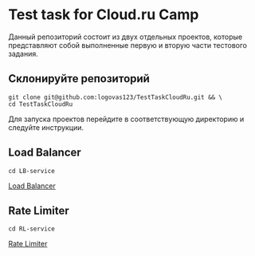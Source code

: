 # Test task for Cloud.ru Camp
Данный репозиторий состоит из двух отдельных проектов, которые представляют собой выполненные первую и вторую части тестового задания.
## Склонируйте репозиторий
```
git clone git@github.com:logovas123/TestTaskCloudRu.git && \
cd TestTaskCloudRu
```

Для запуска проектов перейдите в соответствующую директорию и следуйте инструкции.
## Load Balancer
```
cd LB-service
```
[Load Balancer](https://github.com/logovas123/TestTaskCloudRu/tree/main/LB-service)
## Rate Limiter
```
cd RL-service
```
[Rate Limiter](https://github.com/logovas123/TestTaskCloudRu/tree/main/RL-service)
